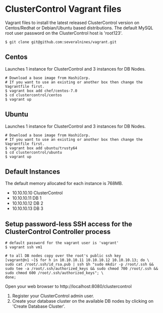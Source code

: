 # ClusterControl Vagrant files
Vagrant files to install the latest released ClusterControl version on Centos/Redhat or Debian/Ubuntu based distributions.
The default MySQL root user password on the ClusterControl host is 'root123'.

    $ git clone git@github.com:severalnines/vagrant.git

## Centos
Launches 1 instance for ClusterControl and 3 instances for DB Nodes. 

    # Download a base image from HashiCorp. 
    # If you want to use an existing or another box then change the Vagrantfile first.
    $ vagrant box add chef/centos-7.0
    $ cd clustercontrol/centos
    $ vagrant up

## Ubuntu
Launches 1 instance for ClusterControl and 3 instances for DB Nodes.

    # Download a base image from HashiCorp. 
    # If you want to use an existing or another box then change the Vagrantfile first.
    $ vagrant box add ubuntu/trusty64
    $ cd clustercontrol/ubuntu 
    $ vagrant up

## Default Instances
The default memory allocated for each instance is 768MB.

- 10.10.10.10 ClusterControl
- 10.10.10.11 DB 1
- 10.10.10.12 DB 2
- 10.10.10.13 DB 3

## Setup password-less SSH access for the ClusterControl Controller process

    # default password for the vagrant user is 'vagrant' 
    $ vagrant ssh vm1

    # to all DB nodes copy over the root's public ssh key
    [vagrant@n1 ~]$ for h in 10.10.10.11 10.10.10.12 10.10.10.13; do \
    sudo cat /root/.ssh/id_rsa.pub | ssh $h "sudo mkdir -p /root/.ssh && sudo tee -a /root/.ssh/authorized_keys && sudo chmod 700 /root/.ssh && sudo chmod 600 /root/.ssh/authorized_keys"; \
    done;

Open your web browser to http://localhost:8080/clustercontrol

1. Register your ClusterControl admin user.
2. Create your database cluster on the available DB nodes by clicking on 'Create Database Cluster'.

